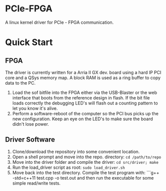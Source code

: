PCIe-FPGA
=========

A linux kernel driver for PCIe - FPGA communication.  

Quick Start
============

FPGA
------
The driver is currently written for a Arria II GX dev. board using a hard IP PCI core and a QSys memory map.  A block RAM is used as a ring buffer to copy data to the PC.  

1. Load the sof bitfile into the FPGA either via the USB-Blaster or the web interface that boots from the reference design in flash. If the bit file loads correctly the debugging LED's will flash out a counting pattern to let you know it's alive. 
2. Perform a software-reboot of the computer so the PCI bus picks up the new configuration.  Keep an eye on the LED's to make sure the board didn't lose power. 


Driver Software
---------------

1. Clone/download the repository into some convenient location.  
2. Open a shell prompt and move into the repo. directory: ```cd /path/to/repo```
3. Move into the driver folder and compile the driver: ```cd src/driver; make```
4. Run the load_driver script as root: ```sudo load_driver.sh```
5. Move back into the test directory.  Compile the test program with: ```g++ -std=c++11 test.cpp -o test.out and then run the executable for some simple read/write tests.


 
